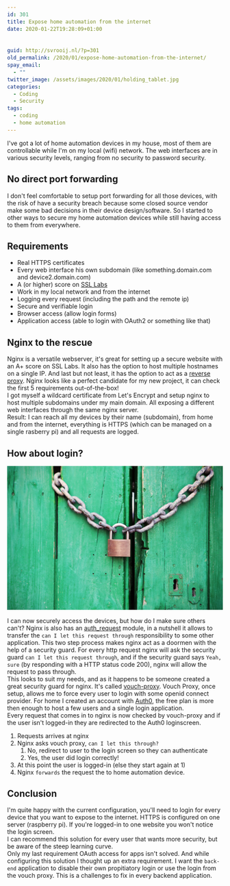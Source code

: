 ```yaml
---
id: 301
title: Expose home automation from the internet
date: 2020-01-22T19:28:09+01:00


guid: http://svrooij.nl/?p=301
old_permalink: /2020/01/expose-home-automation-from-the-internet/
spay_email:
  - ""
twitter_image: /assets/images/2020/01/holding_tablet.jpg
categories:
  - Coding
  - Security
tags:
  - coding
  - home automation
---
```

I've got a lot of home automation devices in my house, most of them are controllable while I'm on my local (wifi) network. The web interfaces are in various security levels, ranging from no security to password security.

<!--more-->

## No direct port forwarding

I don't feel comfortable to setup port forwarding for all those devices, with the risk of have a security breach because some closed source vendor make some bad decisions in their device design/software. So I started to other ways to secure my home automation devices while still having access to them from everywhere.

## Requirements

* Real HTTPS certificates
* Every web interface his own subdomain (like something.domain.com and device2.domain.com)
* A (or higher) score on <a rel="noreferrer noopener" href="https://www.ssllabs.com/ssltest" target="_blank">SSL Labs</a>
* Work in my local network and from the internet
* Logging every request (including the path and the remote ip)
* Secure and verifiable login
* Browser access (allow login forms)
* Application access (able to login with OAuth2 or something like that)

## Nginx to the rescue

Nginx is a versatile webserver, it's great for setting up a secure website with an A+ score on SSL Labs. It also has the option to host multiple hostnames on a single IP. And last but not least, it has the option to act as a <a rel="noreferrer noopener" aria-label="reverse proxy (opens in a new tab)" href="https://en.wikipedia.org/wiki/Reverse_proxy" target="_blank">reverse proxy</a>. Nginx looks like a perfect candidate for my new project, it can check the first 5 requirements out-of-the-box!  
I got myself a wildcard certificate from Let's Encrypt and setup nginx to host multiple subdomains under my main domain. All exposing a different web interfaces through the same nginx server.  
Result: I can reach all my devices by their name (subdomain), from home and from the internet, everything is HTTPS (which can be managed on a single rasberry pi) and all requests are logged.

## How about login?

![login](/assets/images/2020/01/locked-door.jpg)

I can now securely access the devices, but how do I make sure others can't? Nginx is also has an <a rel="noreferrer noopener" aria-label="auth_request (opens in a new tab)" href="http://nginx.org/en/docs/http/ngx_http_auth_request_module.html" target="_blank">auth_request</a> module, in a nutshell it allows to transfer the `can I let this request through` responsibility to some other application. This two step process makes nginx act as a doormen with the help of a security guard. For every http request nginx will ask the security guard `can I let this request through`, and if the security guard says `Yeah, sure` (by responding with a HTTP status code 200), nginx will allow the request to pass through.  
This looks to suit my needs, and as it happens to be someone created a great security guard for nginx. It's called <a rel="noreferrer noopener" aria-label="vouch-proxy (opens in a new tab)" href="https://github.com/vouch/vouch-proxy" target="_blank">vouch-proxy</a>. Vouch Proxy, once setup, allows me to force every user to login with some openid connect provider. For home I created an account with <a rel="noreferrer noopener" aria-label="Auth0 (opens in a new tab)" href="https://auth0.com/" target="_blank">Auth0</a>, the free plan is more then enough to host a few users and a single login application.  
Every request that comes in to nginx is now checked by vouch-proxy and if the user isn't logged-in they are redirected to the Auth0 loginscreen.

1. Requests arrives at nginx
2. Nginx asks vouch proxy, `can I let this through?`
    1. No, redirect to user to the login screen so they can authenticate
    2. Yes, the user did login correctly!
3. At this point the user is logged-in (else they start again at 1)
4. Nginx `forwards` the request the to home automation device.

## Conclusion

I'm quite happy with the current configuration, you'll need to login for every device that you want to expose to the internet. HTTPS is configured on one server (raspberry pi). If you're logged-in to one website you won't notice the login screen.  
I can recommend this solution for every user that wants more security, but be aware of the steep learning curve.  
Only my last requirement OAuth access for apps isn't solved. And while configuring this solution I thought up an extra requirement. I want the `back-end` application to disable their own propitiatory login or use the login from the vouch proxy. This is a challenges to fix in every backend application.